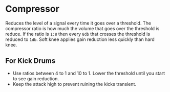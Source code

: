# Compressor

Reduces the level of a signal every time it goes over a threshold. The compressor ratio is how much the volume that goes over the threshold is reduce. If the ratio is `1:8` then every `8db` that crosses the threshold is reduced to `1db`. Soft knee applies gain reduction less quickly than hard knee.

## For Kick Drums

- Use ratios between 4 to 1 and 10 to 1. Lower the threshold until you start to see gain reduction.
- Keep the attack high to prevent ruining the kicks transient.
